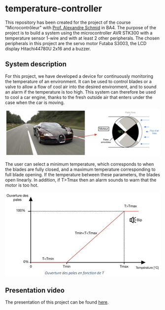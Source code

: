 # temperature-controller

This repository has been created for the project of the course "Microcontrôleur" with <a href="https://people.epfl.ch/alexandre.schmid">Prof. Alexandre Schmid</a> in BA4. The purpose of the project is to build a system using the microcontroller AVR STK300 with a temperature sensor 1-wire and with at least 2 other peripherals. The chosen peripherals in this project are the servo motor Futaba S3003, the LCD display Hitachi44780U 2x16 and a buzzer.

## System description 

For this project, we have developed a device for continuously monitoring the temperature of an environment. It can be used to control blades or a valve to allow a flow of cool air into the desired environment, and to sound an alarm if the temperature is too high. This system can therefore be used to cool a car engine, thanks to the fresh outside air that enters under the case when the car is moving.

<div align="center">
  <img src="img/valve_schematic.PNG" alt="valve_schematic" width="800"/>
</div>

The user can select a minimum temperature, which corresponds to when the blades are fully closed, and a maximum temperature corresponding to full blade opening. If the temperature between these parameters, the blades open linearly. In addition, if T>Tmax then an alarm sounds to warn that the motor is too hot.

<div align="center">
  <img src="img/valve_curve.PNG" alt="valve_curve" width="600"/>
</div>

## Presentation video

The presentation of this project can be found <a href="https://youtu.be/p2kzhmMfhIk">here</a>.

